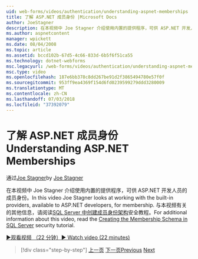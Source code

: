```yaml
---
uid: web-forms/videos/authentication/understanding-aspnet-memberships
title: 了解 ASP.NET 成员身份 |Microsoft Docs
author: JoeStagner
description: 在本视频中 Joe Stagner 介绍使用内置的提供程序，可供 ASP.NET 开发人员的成员身份。 有关此应用程序的其他信息...
ms.author: aspnetcontent
manager: wpickett
ms.date: 08/04/2008
ms.topic: article
ms.assetid: bccd102b-67d5-4c66-833d-6b5f6f51ca55
ms.technology: dotnet-webforms
msc.legacyurl: /web-forms/videos/authentication/understanding-aspnet-memberships
msc.type: video
ms.openlocfilehash: 187e6bb378c8dd267be91d2f3865494780e57f0f
ms.sourcegitcommit: 953ff9ea4369f154d6fd0239599279ddd3280009
ms.translationtype: MT
ms.contentlocale: zh-CN
ms.lasthandoff: 07/03/2018
ms.locfileid: "37392079"
---
```

<a name="understanding-aspnet-memberships"></a><span data-ttu-id="9baf1-104">了解 ASP.NET 成员身份</span><span class="sxs-lookup"><span data-stu-id="9baf1-104">Understanding ASP.NET Memberships</span></span>
====================
<span data-ttu-id="9baf1-105">通过[Joe Stagner](https://github.com/JoeStagner)</span><span class="sxs-lookup"><span data-stu-id="9baf1-105">by [Joe Stagner](https://github.com/JoeStagner)</span></span>

<span data-ttu-id="9baf1-106">在本视频中 Joe Stagner 介绍使用内置的提供程序，可供 ASP.NET 开发人员的成员身份。</span><span class="sxs-lookup"><span data-stu-id="9baf1-106">In this video Joe Stagner looks at working with the built-in providers, available to ASP.NET developers, for membership.</span></span> <span data-ttu-id="9baf1-107">与本视频有关的其他信息，请阅读[SQL Server 中创建成员身份架构](../../overview/older-versions-security/membership/creating-the-membership-schema-in-sql-server-vb.md)安全教程。</span><span class="sxs-lookup"><span data-stu-id="9baf1-107">For additional information about this video, read the [Creating the Membership Schema in SQL Server](../../overview/older-versions-security/membership/creating-the-membership-schema-in-sql-server-vb.md) security tutorial.</span></span>

[<span data-ttu-id="9baf1-108">&#9654;观看视频 （22 分钟）</span><span class="sxs-lookup"><span data-stu-id="9baf1-108">&#9654; Watch video (22 minutes)</span></span>](https://channel9.msdn.com/Blogs/ASP-NET-Site-Videos/understanding-aspnet-memberships)

> [!div class="step-by-step"]
> <span data-ttu-id="9baf1-109">[上一页](use-custom-principal-objects.md)
> [下一页](configuring-sql-to-work-with-membership-schemas.md)</span><span class="sxs-lookup"><span data-stu-id="9baf1-109">[Previous](use-custom-principal-objects.md)
[Next](configuring-sql-to-work-with-membership-schemas.md)</span></span>

